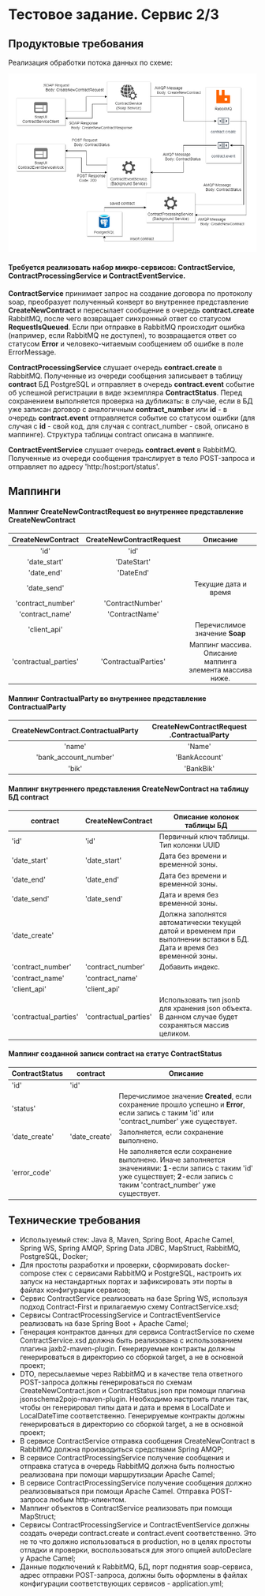 # Тестовое задание. Сервис 2/3

## Продуктовые требования

Реализация обработки потока данных по схеме:

![img.png](/img.png)

#### Требуется реализовать набор микро-сервисов: **ContractService**, **ContractProcessingService** и **ContractEventService**. 

**ContractService** принимает запрос на создание договора по протоколу soap, преобразует полученный конверт 
во внутреннее представление **CreateNewContract** и пересылает сообщение в очередь **contract.create** RabbitMQ,
после чего возвращает синхронный ответ со статусом **RequestIsQueued**. Если при отправке в RabbitMQ происходит ошибка
(например, если RabbitMQ не доступен), то возвращается ответ со статусом **Error** и человеко-читаемым сообщением об
ошибке в поле ErrorMessage.

**ContractProcessingService** слушает очередь **contract.create** в RabbitMQ. Полученные из очереди сообщения записывает
в таблицу **contract** БД PostgreSQL и отправляет в очередь **contract.event** событие об успешной регистрации в виде
экземпляра **ContractStatus**. Перед сохранением выполняется проверка на дубликаты: в случае, если в БД уже записан договор
с аналогичным **contract_number** или **id** - в очередь **contract.event** отправляется событие со статусом ошибки
(для случая с **id** - свой код, для случая с contract_number - свой, описано в маппинге).
Структура таблицы contract описана в маппинге.

**ContractEventService** слушает очередь **contract.event** в RabbitMQ. Полученные из очереди сообщения транслирует 
в тело POST-запроса и отправляет по адресу 'http:/host:port/status'.

## Маппинги

#### Маппинг **CreateNewContractRequest** во внутреннее представление **CreateNewContract**

| **CreateNewContract** | **CreateNewContractRequest** | **Описание**         | 
| :-------------------: | :--------------------------: | :------------------: |
| 'id'                  | 'id'                         |                      |
| 'date_start'          | 'DateStart'                  |                      |
| 'date_end'            | 'DateEnd'                    |                      |
| 'date_send'           |                              | Текущие дата и время |
| 'contract_number'     | 'ContractNumber'             |                      |
| 'contract_name'       | 'ContractName'               |                      |
| 'client_api'          |                              | Перечислимое значение **Soap**|
| 'contractual_parties' | 'ContractualParties'         | Маппинг массива. Описание маппинга элемента массива ниже.|

#### Маппинг **ContractualParty** во внутреннее представление **ContractualParty**

| **CreateNewContract.ContractualParty** | **CreateNewContractRequest .ContractualParty** |
| :------------------------------------: | :--------------------------------------------: |
| 'name'                                 | 'Name'                                         |
| 'bank_account_number'                  | 'BankAccount'                                  |
| 'bik'                                  | 'BankBik'                                      |

#### Маппинг внутреннего представления **CreateNewContract** на таблицу БД **contract**

| **contract**          | **CreateNewContract**        | **Описание колонок таблицы БД**  |
| --------------------- | ---------------------------- | -------------------------------- |
| 'id'                  | 'id'                         | Первичный ключ таблицы. Тип колонки UUID|
| 'date_start'          | 'date_start'                 | Дата без времени и временной зоны.|
| 'date_end'            | 'date_end'                   | Дата без времени и временной зоны.|
| 'date_send'           | 'date_send'                  | Дата и время без временной зоны.|
| 'date_create'         |                              | Должна заполнятся автоматически текущей датой и временем при выполнении вставки в БД. Дата и время без временной зоны.|
| 'contract_number'     | 'contract_number'            | Добавить индекс.                 |
| 'contract_name'       | 'contract_name'              |                                  |
| 'client_api'          | 'client_api'                 |                                  |
| 'contractual_parties' | 'contractual_parties'        | Использовать тип jsonb для хранения json объекта. В данном случае будет сохраняться массив целиком.|

#### Маппинг созданной записи **contract** на статус **ContractStatus**

| **ContractStatus**    | **contract**                 | **Описание**                  | 
| --------------------- | ---------------------------- | ----------------------------- |
| 'id'                  | 'id'                         |                               |
| 'status'              |                              | Перечислимое значение **Created**, если сохранение прошло успешно и **Error**, если запись с таким 'id' или 'contract_number' уже существует.|
| 'date_create'         | 'date_create'                | Заполняется, если сохранение выполнено.|
| 'error_code'          |                              | Не заполняется если сохранение выполнено. Иначе заполняется значениями: **1**-если запись с таким 'id' уже существует; **2**-если запись с таким 'contract_number' уже существует.|

## Технические требования

- Используемый стек: Java 8, Maven, Spring Boot, Apache Camel, Spring WS, Spring AMQP, Spring Data JDBC, MapStruct,
  RabbitMQ, PostgreSQL, Docker;
- Для простоты разработки и проверки, сформировать docker-compose стек с сервисами RabbitMQ и PostgreSQL, настроить
  их запуск на нестандартных портах и зафиксировать эти порты в файлах конфигурации сервисов;
- Сервис ContractService реализовать на базе Spring WS, используя подход Contract-First и прилагаемую схему
  ContractService.xsd;
- Сервисы ContractProcessingService и ContractEventService реализовать на базе Spring Boot + Apache Camel;
- Генерация контрактов данных для сервиса ContractService по схеме ContractService.xsd должна быть реализована с
  использованием плагина jaxb2-maven-plugin. Генерируемые контракты должны генерироваться в директорию со сборкой
  target, а не в основной проект;
- DTO, пересылаемые через RabbitMQ и в качестве тела ответного POST-запроса должны генерироваться по схемам
  CreateNewContract.json и ContractStatus.json при помощи плагина jsonschema2pojo-maven-plugin. 
  Необходимо настроить плагин так, чтобы он генерировал типы дата и дата и время в LocalDate и LocalDateTime
  соответственно. Генерируемые контракты должны генерироваться в директорию со сборкой target, а не в основной проект;
- В сервисе ContractService отправка сообщения CreateNewContract в RabbitMQ должна производиться средствами Spring AMQP;
- В сервисе ContractProcessingService получение сообщения и отправка статуса в очередь RabbitMQ должна быть полностью
  реализована при помощи маршрутизации Apache Camel;
- В сервисе ContractProcessingService получение сообщения должно реализовываться при помощи Apache Camel. 
  Отправка POST-запроса любым http-клиентом.
- Маппинг объектов в ContractService реализовать при помощи MapStruct;
- Сервисы ContractProcessingService и ContractEventService должны создать очереди contract.create и contract.event
  соответственно. Это не то что должно использоваться в production, но в целях простоты отладки и проверки,
  воспользоваться для этого опцией autoDeclare у Apache Camel;
- Данные подключений к RabbitMQ, БД, порт поднятия soap-сервиса, адрес отправки POST-запроса, должны быть оформлены
  в файлах конфигурации соответствующих сервисов - application.yml;
